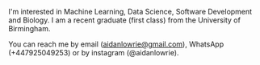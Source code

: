 I'm interested in Machine Learning, Data Science, Software Development and Biology. I am a recent graduate (first class) from the University of Birmingham.

You can reach me by email (aidanlowrie@gmail.com), WhatsApp (+447925049253) or by instagram (@aidanlowrie).
